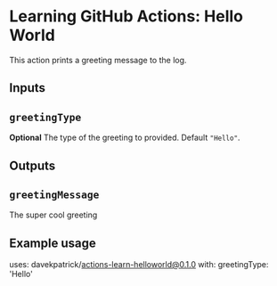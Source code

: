 # Learning GitHub Actions: Hello World

This action prints a greeting message to the log.

## Inputs

## `greetingType`

**Optional** The type of the greeting to provided. Default `"Hello"`.

## Outputs

## `greetingMessage`

The super cool greeting

## Example usage

uses: davekpatrick/actions-learn-helloworld@0.1.0
with:
  greetingType: 'Hello'